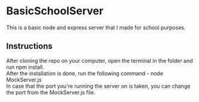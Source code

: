 # BasicSchoolServer
This is a basic node and express server that I made for school purposes.
## Instructions
After cloning the repo on your computer, open the terminal in the folder and run npm install. \
After the installation is done, run the following command - node MockServer.js \
In case that the port you're running the server on is taken, you can change the port from the MockServer.js file.
